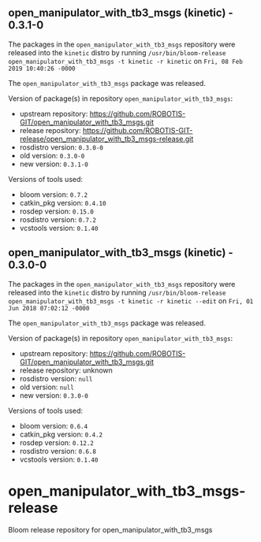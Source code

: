 ## open_manipulator_with_tb3_msgs (kinetic) - 0.3.1-0

The packages in the `open_manipulator_with_tb3_msgs` repository were released into the `kinetic` distro by running `/usr/bin/bloom-release open_manipulator_with_tb3_msgs -t kinetic -r kinetic` on `Fri, 08 Feb 2019 10:40:26 -0000`

The `open_manipulator_with_tb3_msgs` package was released.

Version of package(s) in repository `open_manipulator_with_tb3_msgs`:

- upstream repository: https://github.com/ROBOTIS-GIT/open_manipulator_with_tb3_msgs.git
- release repository: https://github.com/ROBOTIS-GIT-release/open_manipulator_with_tb3_msgs-release.git
- rosdistro version: `0.3.0-0`
- old version: `0.3.0-0`
- new version: `0.3.1-0`

Versions of tools used:

- bloom version: `0.7.2`
- catkin_pkg version: `0.4.10`
- rosdep version: `0.15.0`
- rosdistro version: `0.7.2`
- vcstools version: `0.1.40`


## open_manipulator_with_tb3_msgs (kinetic) - 0.3.0-0

The packages in the `open_manipulator_with_tb3_msgs` repository were released into the `kinetic` distro by running `/usr/bin/bloom-release open_manipulator_with_tb3_msgs -t kinetic -r kinetic --edit` on `Fri, 01 Jun 2018 07:02:12 -0000`

The `open_manipulator_with_tb3_msgs` package was released.

Version of package(s) in repository `open_manipulator_with_tb3_msgs`:

- upstream repository: https://github.com/ROBOTIS-GIT/open_manipulator_with_tb3_msgs.git
- release repository: unknown
- rosdistro version: `null`
- old version: `null`
- new version: `0.3.0-0`

Versions of tools used:

- bloom version: `0.6.4`
- catkin_pkg version: `0.4.2`
- rosdep version: `0.12.2`
- rosdistro version: `0.6.8`
- vcstools version: `0.1.40`


# open_manipulator_with_tb3_msgs-release
Bloom release repository for open_manipulator_with_tb3_msgs
